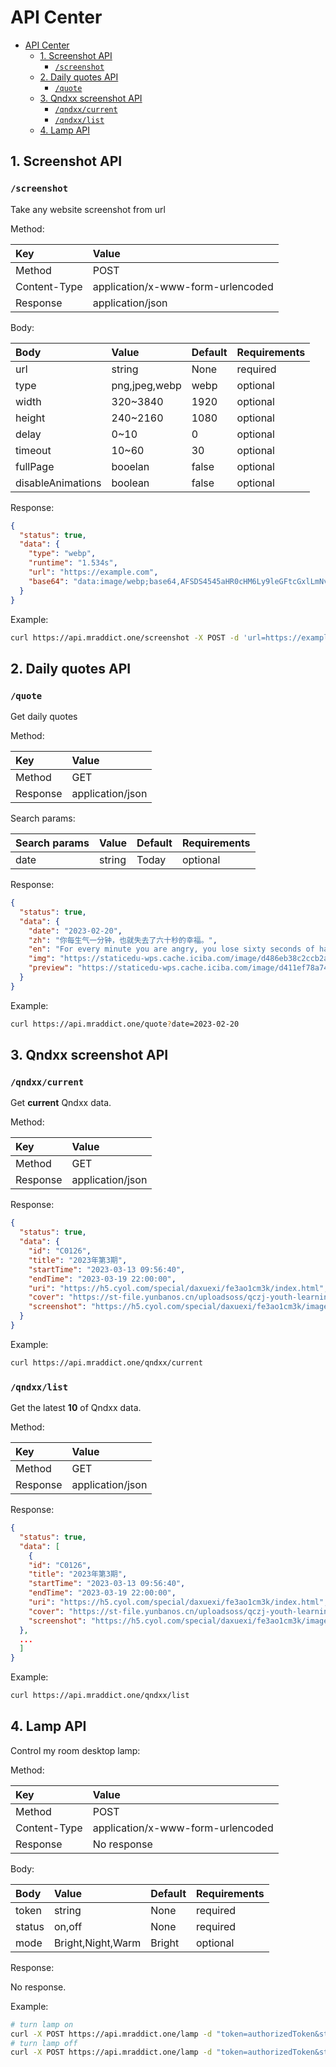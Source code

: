 # API Center

- [API Center](#api-center)
  - [1. Screenshot API](#1-screenshot-api)
    - [`/screenshot`](#screenshot)
  - [2. Daily quotes API](#2-daily-quotes-api)
    - [`/quote`](#quote)
  - [3. Qndxx screenshot API](#3-qndxx-screenshot-api)
    - [`/qndxx/current`](#qndxxcurrent)
    - [`/qndxx/list`](#qndxxlist)
  - [4. Lamp API](#4-lamp-api)

## 1. Screenshot API

### `/screenshot`

Take any website screenshot from url

Method:

| Key          | Value                             |
| :----------- | :-------------------------------- |
| Method       | POST                              |
| Content-Type | application/x-www-form-urlencoded |
| Response     | application/json                  |

Body:

| Body              | Value         | Default | Requirements |
| :---------------- | :------------ | :------ | :----------- |
| url               | string        | None    | required     |
| type              | png,jpeg,webp | webp    | optional     |
| width             | 320~3840      | 1920    | optional     |
| height            | 240~2160      | 1080    | optional     |
| delay             | 0~10          | 0       | optional     |
| timeout           | 10~60         | 30      | optional     |
| fullPage          | booelan       | false   | optional     |
| disableAnimations | boolean       | false   | optional     |

Response:

```json
{
  "status": true,
  "data": {
    "type": "webp",
    "runtime": "1.534s",
    "url": "https://example.com",
    "base64": "data:image/webp;base64,AFSDS4545aHR0cHM6Ly9leGFtcGxlLmNvbQ=="
  }
}
```

Example:

```bash
curl https://api.mraddict.one/screenshot -X POST -d 'url=https://example.com'
```

## 2. Daily quotes API

### `/quote`

Get daily quotes

Method:

| Key      | Value            |
| :------- | :--------------- |
| Method   | GET              |
| Response | application/json |

Search params:

| Search params | Value  | Default | Requirements |
| :------------ | :----- | :------ | :----------- |
| date          | string | Today   | optional     |

Response:

```json
{
  "status": true,
  "data": {
    "date": "2023-02-20",
    "zh": "你每生气一分钟，也就失去了六十秒的幸福。",
    "en": "For every minute you are angry, you lose sixty seconds of happiness.",
    "img": "https://staticedu-wps.cache.iciba.com/image/d486eb38c2ccb2a54de3d155a66eb31f.jpg",
    "preview": "https://staticedu-wps.cache.iciba.com/image/d411ef78a741e412b9c8fe238b7faa5c.jpg"
  }
}
```

Example:

```bash
curl https://api.mraddict.one/quote?date=2023-02-20
```

## 3. Qndxx screenshot API

### `/qndxx/current`

Get **current** Qndxx data.

Method:

| Key      | Value            |
| :------- | :--------------- |
| Method   | GET              |
| Response | application/json |

Response:

```json
{
  "status": true,
  "data": {
    "id": "C0126",
    "title": "2023年第3期",
    "startTime": "2023-03-13 09:56:40",
    "endTime": "2023-03-19 22:00:00",
    "uri": "https://h5.cyol.com/special/daxuexi/fe3ao1cm3k/index.html",
    "cover": "https://st-file.yunbanos.cn/uploadsoss/qczj-youth-learning/2023-03-13/bf51cb5ead3fcc30ee9557a86250398b.png",
    "screenshot": "https://h5.cyol.com/special/daxuexi/fe3ao1cm3k/images/end.jpg"
  }
}
```

Example:

```bash
curl https://api.mraddict.one/qndxx/current
```

### `/qndxx/list`

Get the latest **10** of Qndxx data.

Method:

| Key      | Value            |
| :------- | :--------------- |
| Method   | GET              |
| Response | application/json |

Response:

```json
{
  "status": true,
  "data": [
    {
    "id": "C0126",
    "title": "2023年第3期",
    "startTime": "2023-03-13 09:56:40",
    "endTime": "2023-03-19 22:00:00",
    "uri": "https://h5.cyol.com/special/daxuexi/fe3ao1cm3k/index.html",
    "cover": "https://st-file.yunbanos.cn/uploadsoss/qczj-youth-learning/2023-03-13/bf51cb5ead3fcc30ee9557a86250398b.png",
    "screenshot": "https://h5.cyol.com/special/daxuexi/fe3ao1cm3k/images/end.jpg"
  },
  ...
  ]
}
```

Example:

```bash
curl https://api.mraddict.one/qndxx/list
```

## 4. Lamp API

Control my room desktop lamp:

Method:

| Key          | Value                             |
| :----------- | :-------------------------------- |
| Method       | POST                              |
| Content-Type | application/x-www-form-urlencoded |
| Response     | No response                       |

Body:

| Body   | Value             | Default | Requirements |
| :----- | :---------------- | :------ | :----------- |
| token  | string            | None    | required     |
| status | on,off            | None    | required     |
| mode   | Bright,Night,Warm | Bright  | optional     |

Response:

No response.

Example:

```bash
# turn lamp on
curl -X POST https://api.mraddict.one/lamp -d "token=authorizedToken&status=on&mode=Bright"
# turn lamp off
curl -X POST https://api.mraddict.one/lamp -d "token=authorizedToken&status=off"
```
